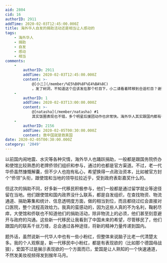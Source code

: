 ```yaml
---
aid: 2804
cid: 16
authorID: 2911
addTime: 2020-02-03T12:45:00.000Z
title: 海外华人自发的捐助活动还是相当让人感动的
tags:
    - 海外华人
    - 捐助
    - 自发
    - 感动
    - 相当
comments:
    -
        authorID: 2911
        addTime: 2020-02-03T12:45:00.000Z
        content: >-
            @[小二](/member/%E5%B0%8F%E4%BA%8C)
            ，发了树洞，不知道这个应该发在那个栏目下，小二请看着转移到合适栏目？谢谢！
    -
        authorID: 1
        addTime: 2020-02-03T13:00:00.000Z
        content: >-
            @[natasha](/member/natasha) #1
            其实饭圈表现也不错，多个明星后援团动作也非常快。海外华人其实跟国内都有千丝万缕的联系，当你在国内的好友跟你说起疫情，你是不可能无动于衷的。
    -
        authorID: 2156
        addTime: 2020-02-05T00:30:00.000Z
        content: 救中国就是救美国
date: 2020-02-05T00:30:00.000Z
category: '2049'
---
```


以前国内闹地震、水灾等各种灾情，海外华人也踊跃捐助，一般都是跟国务院侨办和使馆比较熟悉的老牌侨领们组织和参与，通过的也都是官方渠道。不过，老一代华侨虽然慷慨解囊，但不少人也抱有私心，希望换得一点政治资本，比如被官方封个“侨领”头衔，跟使馆和当地的领导拉拉近乎，受到政府表彰嘉奖什么的。

但这次的捐助不同，好多新一代移民积极参与，他们一般都是通过留学就业等途径留在当地。他们跟使馆和国内政界没什么联系，都是自发组织，在查找物资、物流通道、捐助筹集和统计、信息透明度方面，做的相当到位，而且都绕过红会直接对口医院，整个流程高效给力。我真的蛮感动的，因为这些人真的不为名利，鞠躬尽瘁，大使馆和侨联也不知道他们的捐助活动，除非物流上的必须，他们甚至刻意避开与政府的沟通。这些新一代移民让我看到了中国未来的希望，尽管移民了，他们跟国内的联系千丝万缕，总会通过各种途径，将新的精神力量传递到国内。

题外话，虽然说新一代华人中也有一些小粉红，但整体来说脑子比老一代清楚太多。我的个人观察是，新一代移民中小粉红，都是有表现欲的（比如那个德国母战狼），爱国不过是展示表现欲的一个方面而已，爱国是让人熟知的一个快速通道，不然发美妆视频得发到猴年马月。
